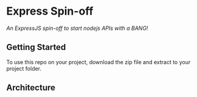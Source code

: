 # Express Spin-off

*An ExpressJS spin-off to start nodejs APIs with a BANG!*

## Getting Started
To use this repo on your project, download the zip file and extract to your project folder.

## Architecture
